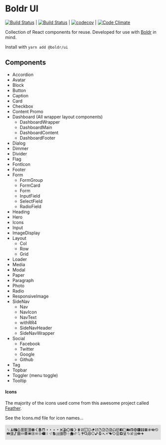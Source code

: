 # Boldr UI

[![Build Status](https://drone.boldr.io/api/badges/boldr/boldr-ui/status.svg)](https://drone.boldr.io/boldr/boldr-ui) |
[![Build Status](https://travis-ci.org/boldr/boldr-ui.svg?branch=master)](https://travis-ci.org/boldr/boldr-ui) |  [![codecov](https://codecov.io/gh/boldr/boldr-ui/branch/master/graph/badge.svg)](https://codecov.io/gh/boldr/boldr-ui) |  [![Code Climate](https://codeclimate.com/github/boldr/boldr-ui/badges/gpa.svg)](https://codeclimate.com/github/boldr/boldr-ui)


Collection of React components for reuse. Developed for use with [Boldr](https://github.com/strues/boldr) in mind.

Install with `yarn add @boldr/ui`


## Components
- Accordion
- Avatar
- Block
- Button
- Caption
- Card
- Checkbox
- Content Promo
- Dashboard  (All wrapper layout components)
  - DashboardWrapper
  - DashboardMain
  - DashboardContent
  - DashboardFooter
- Dialog
- Dimmer
- Divider
- Flag
- FontIcon
- Footer
- Form
  - FormGroup
  - FormCard
  - Form
  - InputField
  - SelectField
  - RadioField
- Heading
- Hero
- Icons
- Input
- ImageDisplay
- Layout
  - Col
  - Row
  - Grid
- Loader
- Media
- Modal
- Paper
- Paragraph
- Photo
- Radio
- ResponsiveImage
- SideNav   
  - Nav  
  - NavIcon   
  - NavText   
  - withRR4   
  - SideNavHeader   
  - SideNavWrapper   
- Social
  - Facebook
  - Twitter
  - Google
  - Github
- Tag
- Topbar
- Toggler (menu toggle)
- Tooltip



#### Icons
The majority of the icons used come from this awesome project called [Feather](https://feathericons.com/).

See the Icons.md file for icon names...    
    
<img src="/docs/assets/icons.png" />
